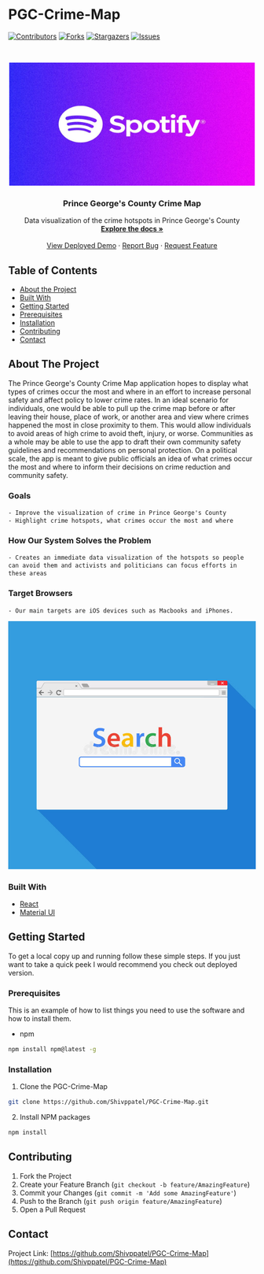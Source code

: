# PGC-Crime-Map
[![Contributors][contributors-shield]][contributors-url]
[![Forks][forks-shield]][forks-url]
[![Stargazers][stars-shield]][stars-url]
[![Issues][issues-shield]][issues-url]

<!-- PROJECT LOGO -->
<br />
<p align="center">
  <a href="https://github.com/Shivppatel/PGC-Crime-Map">
    <img src="images/logo1.jpg" alt="Logo" width="500" height="250">
  </a>

  <h3 align="center">Prince George's County Crime Map</h3>

  <p align="center">
    Data visualization of the crime hotspots in Prince George's County
    <br />
    <a href="https://github.com/Shivppatel/PGC-Crime-Map"><strong>Explore the docs »</strong></a>
    <br />
    <br />
    <a href="https://pgc-crime-map.herokuapp.com/">View Deployed Demo</a>
    ·
    <a href="https://github.com/Shivppatel/PGC-Crime-Map/issues">Report Bug</a>
    ·
    <a href="https://github.com/Shivppatel/PGC-Crime-Map/issues">Request Feature</a>
  </p>
</p>

<!-- TABLE OF CONTENTS -->

## Table of Contents

- [About the Project](#about-the-project)
- [Built With](#built-with)
- [Getting Started](#getting-started)
- [Prerequisites](#prerequisites)
- [Installation](#installation)
- [Contributing](#contributing)
- [Contact](#contact)

<!-- ABOUT THE PROJECT -->

## About The Project
The Prince George's County Crime Map application hopes to display what types of crimes occur the most and where in an effort to increase personal safety and affect policy to lower crime rates. 
In an ideal scenario for individuals, one would be able to pull up the crime map before or after leaving their house, place of work, or another area and view where crimes happened the most in close proximity to them. This would allow individuals to avoid areas of high crime to avoid theft, injury, or worse. Communities as a whole may be able to use the app to draft their own community safety guidelines and recommendations on personal protection. 
On a political scale, the app is meant to give public officials an idea of what crimes occur the most and where to inform their decisions on crime reduction and community safety.

### Goals
    - Improve the visualization of crime in Prince George's County
    - Highlight crime hotspots, what crimes occur the most and where
    
### How Our System Solves the Problem
    - Creates an immediate data visualization of the hotspots so people can avoid them and activists and politicians can focus efforts in these areas

### Target Browsers
    - Our main targets are iOS devices such as Macbooks and iPhones.

[![Product Name Screen Shot][product-screenshot]](https://pgc-crime-map.herokuapp.com/)

### Built With

- [React](https://reactjs.org)
- [Material UI](https://material-ui.com)

<!-- GETTING STARTED -->

## Getting Started

To get a local copy up and running follow these simple steps. If you just want to take a quick peek I would recommend you check out deployed version.

### Prerequisites

This is an example of how to list things you need to use the software and how to install them.

- npm

```sh
npm install npm@latest -g
```

### Installation

1. Clone the PGC-Crime-Map

```sh
git clone https://github.com/Shivppatel/PGC-Crime-Map.git
```

2. Install NPM packages

```sh
npm install
```

<!-- CONTRIBUTING -->

## Contributing

1. Fork the Project
2. Create your Feature Branch (`git checkout -b feature/AmazingFeature`)
3. Commit your Changes (`git commit -m 'Add some AmazingFeature'`)
4. Push to the Branch (`git push origin feature/AmazingFeature`)
5. Open a Pull Request

<!-- CONTACT -->

## Contact

Project Link: [https://github.com/Shivppatel/PGC-Crime-Map](https://github.com/Shivppatel/PGC-Crime-Map)

<!-- MARKDOWN LINKS & IMAGES -->
<!-- https://www.markdownguide.org/basic-syntax/#reference-style-links -->

[contributors-shield]: https://img.shields.io/github/contributors/Shivppatel/PGC-Crime-Map.svg?style=flat-square
[contributors-url]: https://github.com/Shivppatel/PGC-Crime-Map/graphs/contributors
[forks-shield]: https://img.shields.io/github/forks/Shivppatel/PGC-Crime-Map.svg?style=flat-square
[forks-url]: https://github.com/Shivppatel/PGC-Crime-Map/network/members
[stars-shield]: https://img.shields.io/github/stars/Shivppatel/PGC-Crime-Map.svg?style=flat-square
[stars-url]: https://github.com/Shivppatel/PGC-Crime-Map/stargazers
[issues-shield]: https://img.shields.io/github/issues/Shivppatel/PGC-Crime-Map.svg?style=flat-square
[issues-url]: https://github.com/Shivppatel/PGC-Crime-Map/issues
[product-screenshot]: images/screenshot.jpg
